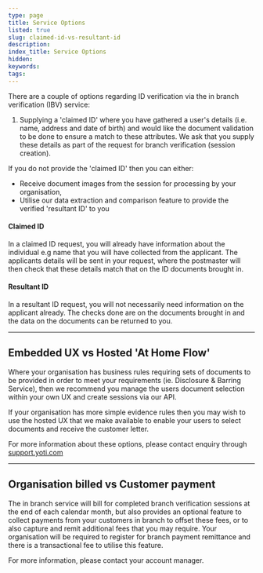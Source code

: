 ```yaml
---
type: page
title: Service Options
listed: true
slug: claimed-id-vs-resultant-id
description: 
index_title: Service Options
hidden: 
keywords: 
tags: 
---
```


There are a couple of options regarding ID verification via the in branch verification (IBV) service:

1. Supplying a 'claimed ID' where you have gathered a user's details (i.e. name, address and date of birth) and would like the document validation to be done to ensure a match to these attributes. We ask that you supply these details as part of the request for branch verification (session creation).

If you do not provide the 'claimed ID' then you can either:

- Receive document images from the session for processing by your organisation,
- Utilise our data extraction and comparison feature to provide the verified 'resultant ID' to you

#### Claimed ID

In a claimed ID request, you will already have information about the individual e.g name that you will have collected from the applicant. The applicants details will be sent in your request, where the postmaster will then check that these details match that on the ID documents brought in.

#### Resultant ID

In a resultant ID request, you will not necessarily need information on the applicant already. The checks done are on the documents brought in and the data on the documents can be returned to you.

---

## Embedded UX vs Hosted 'At Home Flow'

Where your organisation has business rules requiring sets of documents to be provided in order to meet your requirements (ie. Disclosure & Barring Service), then we recommend you manage the users document selection within your own UX and create sessions via our API.

If your organisation has more simple evidence rules then you may wish to use the hosted UX that we make available to enable your users to select documents and receive the customer letter.

For more information about these options, please contact enquiry through [support.yoti.com](https://support.yoti.com)

---

## Organisation billed vs Customer payment

The in branch service will bill for completed branch verification sessions at the end of each calendar month, but also provides an optional feature to collect payments from your customers in branch to offset these fees, or to also capture and remit additional fees that you may require. Your organisation will be required to register for branch payment remittance and there is a transactional fee to utilise this feature.

For more information, please contact your account manager.
